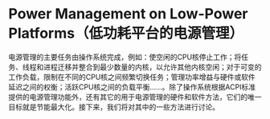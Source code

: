 # Power Management on Low-Power Platforms（低功耗平台的电源管理）
电源管理的主要任务由操作系统完成，例如：使空闲的CPU核停止工作；将任务、线程和进程迁移并整合到最少数量的内核，以允许其他内核空闲；对于可变的工作负载，限制在不同的CPU核之间频繁切换任务；管理功率增益与硬件或软件延迟之间的权衡；活跃CPU核之间的负载平衡……。除了操作系统根据ACPI标准提供的电源管理功能外，还有其它的用于电源管理的硬件和软件方法，它们的唯一目标就是节能最大化。接下来，我们将对其中的一些方法进行讨论。

